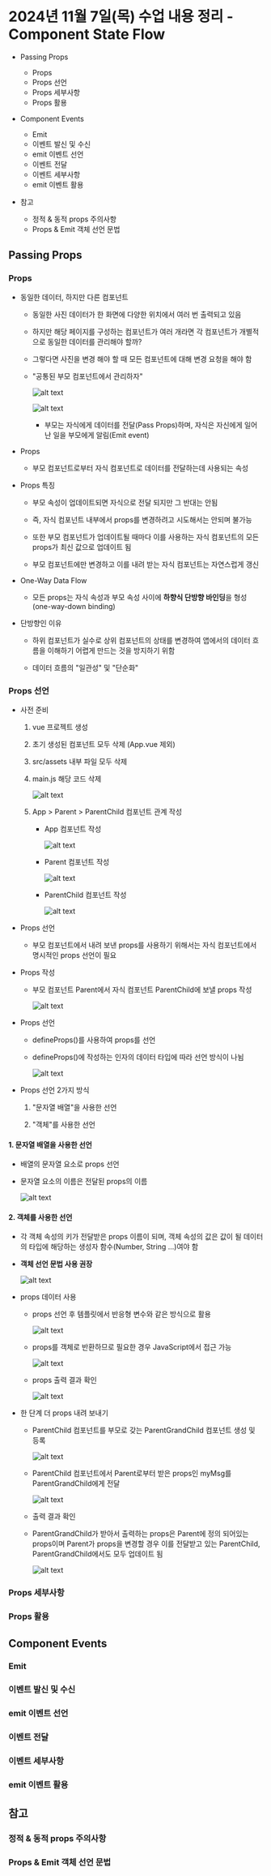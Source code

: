 # 2024년 11월 7일(목) 수업 내용 정리 - Component State Flow


- Passing Props

  - Props
  - Props 선언
  - Props 세부사항
  - Props 활용


- Component Events

  - Emit
  - 이벤트 발신 및 수신
  - emit 이벤트 선언
  - 이벤트 전달
  - 이벤트 세부사항
  - emit 이벤트 활용


- 참고

  - 정적 & 동적 props 주의사항
  - Props & Emit 객체 선언 문법




## Passing Props

### Props

- 동일한 데이터, 하지만 다른 컴포넌트

  - 동일한 사진 데이터가 한 화면에 다양한 위치에서 여러 번 출력되고 있음

  - 하지만 해당 페이지를 구성하는 컴포넌트가 여러 개라면 각 컴포넌트가 개별적으로 동일한 데이터를 관리해야 할까?

  - 그렇다면 사진을 변경 해야 할 때 모든 컴포넌트에 대해 변경 요청을 해야 함

  - "공통된 부모 컴포넌트에서 관리하자"

    ![alt text](./images/image_00.png)

    ![alt text](./images/image_01.png)

    - 부모는 자식에게 데이터를 전달(Pass Props)하며, 자식은 자신에게 일어난 일을 부모에게 알림(Emit event)


- Props

  - 부모 컴포넌트로부터 자식 컴포넌트로 데이터를 전달하는데 사용되는 속성


- Props 특징

  - 부모 속성이 업데이트되면 자식으로 전달 되지만 그 반대는 안됨

  - 즉, 자식 컴포넌트 내부에서 props를 변경하려고 시도해서는 안되며 불가능

  - 또한 부모 컴포넌트가 업데이트될 때마다 이를 사용하는 자식 컴포넌트의 모든 props가 최신 값으로 업데이트 됨

  - 부모 컴포넌트에만 변경하고 이를 내려 받는 자식 컴포넌트는 자연스럽게 갱신



- One-Way Data Flow

  - 모든 props는 자식 속성과 부모 속성 사이에 **하향식 단방향 바인딩**을 형성(one-way-down binding)


- 단방향인 이유

  - 하위 컴포넌트가 실수로 상위 컴포넌트의 상태를 변경하여 앱에서의 데이터 흐름을 이해하기 어렵게 만드는 것을 방지하기 위함

  - 데이터 흐름의 "일관성" 및 "단순화"



### Props 선언

- 사전 준비

  1. vue 프로젝트 생성

  2. 초기 생성된 컴포넌트 모두 삭제 (App.vue 제외)

  3. src/assets 내부 파일 모두 삭제

  4. main.js 해당 코드 삭제

      ![alt text](./images/image_02.png)

  5. App > Parent > ParentChild 컴포넌트 관계 작성

      - App 컴포넌트 작성

        ![alt text](./images/image_03.png)

      - Parent 컴포넌트 작성

        ![alt text](./images/image_04.png)

      - ParentChild 컴포넌트 작성

        ![alt text](./images/image_05.png)


- Props 선언

  - 부모 컴포넌트에서 내려 보낸 props를 사용하기 위해서는 자식 컴포넌트에서 명시적인 props 선언이 필요


- Props 작성

  - 부모 컴포넌트 Parent에서 자식 컴포넌트 ParentChild에 보낼 props 작성

    ![alt text](./images/image_06.png)


- Props 선언

  - defineProps()를 사용하여 props를 선언

  - defineProps()에 작성하는 인자의 데이터 타입에 따라 선언 방식이 나뉨

    ![alt text](./images/image_07.png)


- Props 선언 2가지 방식

  1. "문자열 배열"을 사용한 선언

  2. "객체"를 사용한 선언


#### 1. 문자열 배열을 사용한 선언

- 배열의 문자열 요소로 props 선언

- 문자열 요소의 이름은 전달된 props의 이름

  ![alt text](./images/image_08.png)


#### 2. 객체를 사용한 선언

- 각 객체 속성의 키가 전달받은 props 이름이 되며, 객체 속성의 값은 값이 될 데이터의 타입에 해당하는 생성자 함수(Number, String ...)여야 함

- **객체 선언 문법 사용 권장**

  ![alt text](./images/image_09.png)


- props 데이터 사용

  - props 선언 후 템플릿에서 반응형 변수와 같은 방식으로 활용

    ![alt text](./images/image_10.png)

  - props를 객체로 반환하므로 필요한 경우 JavaScript에서 접근 가능

    ![alt text](./images/image_11.png)

  - props 출력 결과 확인

    ![alt text](./images/image_12.png)



- 한 단계 더 props 내려 보내기

  - ParentChild 컴포넌트를 부모로 갖는 ParentGrandChild 컴포넌트 생성 및 등록

    ![alt text](./images/image_13.png)

  - ParentChild 컴포넌트에서 Parent로부터 받은 props인 myMsg를 ParentGrandChild에게 전달

    ![alt text](./images/image_14.png)

  - 출력 결과 확인

  - ParentGrandChild가 받아서 출력하는 props은 Parent에 정의 되어있는 props이며 Parent가 props을 변경할 경우 이를 전달받고 있는 ParentChild, ParentGrandChild에서도 모두 업데이트 됨

    ![alt text](./images/image_15.png)

    

### Props 세부사항

### Props 활용


## Component Events

### Emit

### 이벤트 발신 및 수신

### emit 이벤트 선언

### 이벤트 전달

### 이벤트 세부사항

### emit 이벤트 활용


## 참고

### 정적 & 동적 props 주의사항

### Props & Emit 객체 선언 문법